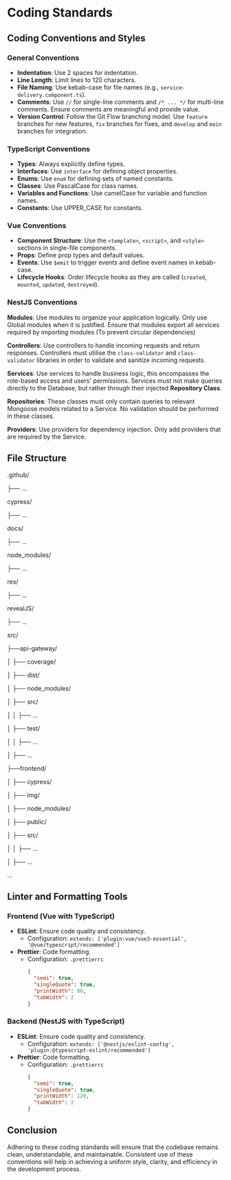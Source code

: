 # Coding Standards

## Coding Conventions and Styles

### General Conventions
- **Indentation**: Use 2 spaces for indentation.
- **Line Length**: Limit lines to 120 characters.
- **File Naming**: Use kebab-case for file names (e.g., `service-delivery.component.ts`).
- **Comments**: Use `//` for single-line comments and `/* ... */` for multi-line comments. Ensure comments are meaningful and provide value.
- **Version Control**: Follow the Git Flow branching model. Use `feature` branches for new features, `fix` branches for fixes, and `develop` and `main` branches for integration.

### TypeScript Conventions
- **Types**: Always explicitly define types.
- **Interfaces**: Use `interface` for defining object properties.
- **Enums**: Use `enum` for defining sets of named constants.
- **Classes**: Use PascalCase for class names.
- **Variables and Functions**: Use camelCase for variable and function names.
- **Constants**: Use UPPER_CASE for constants.

### Vue Conventions
- **Component Structure**: Use the `<template>`, `<script>`, and `<style>` sections in single-file components.
- **Props**: Define prop types and default values.
- **Events**: Use `$emit` to trigger events and define event names in kebab-case.
- **Lifecycle Hooks**: Order lifecycle hooks as they are called (`created`, `mounted`, `updated`, `destroyed`).

### NestJS Conventions
**Modules**:
Use modules to organize your application logically. Only use Global modules when it is justified. Ensure that modules export all services required by importing modules (To prevent circular dependencies)

**Controllers**: Use controllers to handle incoming requests and return responses. Controllers must utilise the `class-validator` and `class-validator` libraries in order to validate and sanitize incoming requests.

**Services**: Use services to handle business logic, this encompasses the role-based access and users' permissions. Services must not make queries directly to the Database, but rather through their injected **Repository Class**.

**Repositories**: These classes must only contain queries to relevant Mongoose models related to a Service. No validation should be performed in these classes.

**Providers**: Use providers for dependency injection. Only add providers that are required by the Service.

## File Structure
.github/

├── ...

cypress/

├── ...

docs/

├── ...

node_modules/

├── ...

res/

├── ...

revealJS/

├── ...

src/

├──api-gateway/

│ ├── coverage/

│ ├── dist/

│ ├── node_modules/

│ ├── src/

│ │ ├── ...

│ ├── test/

│ │ ├── ...

│ ├── ...

├──frontend/

│ ├── cypress/

│ ├── img/

│ ├── node_modules/

│ ├── public/

│ ├── src/

│ │ ├── ...

│ ├── ...

...


## Linter and Formatting Tools

### Frontend (Vue with TypeScript)
- **ESLint**: Ensure code quality and consistency.
  - Configuration: `extends: ['plugin:vue/vue3-essential', '@vue/typescript/recommended']`
- **Prettier**: Code formatting.
  - Configuration: `.prettierrc`
    ```json
    {
      "semi": true,
      "singleQuote": true,
      "printWidth": 80,
      "tabWidth": 2
    }
    ```

### Backend (NestJS with TypeScript)
- **ESLint**: Ensure code quality and consistency.
  - Configuration: `extends: ['@nestjs/eslint-config', 'plugin:@typescript-eslint/recommended']`
- **Prettier**: Code formatting.
  - Configuration: `.prettierrc`
    ```json
    {
      "semi": true,
      "singleQuote": true,
      "printWidth": 120,
      "tabWidth": 2
    }
    ```

## Conclusion
Adhering to these coding standards will ensure that the codebase remains clean, understandable, and maintainable. Consistent use of these conventions will help in achieving a uniform style, clarity, and efficiency in the development process.